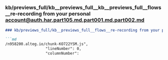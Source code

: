 ### kb/previews_full/kb__previews_full__kb__previews_full__flows__re-recording from your personal account@auth.har.part105.md.part001.md.part002.md

```md
### kb/previews_full/kb__previews_full__flows__re-recording from your personal account@auth.har.part105.md.part001.md (part 002)

```md
/n958200.alteg.io/chunk-KO722YSM.js",
                  "lineNumber": 0,
                  "columnNumber":
```

```

```

